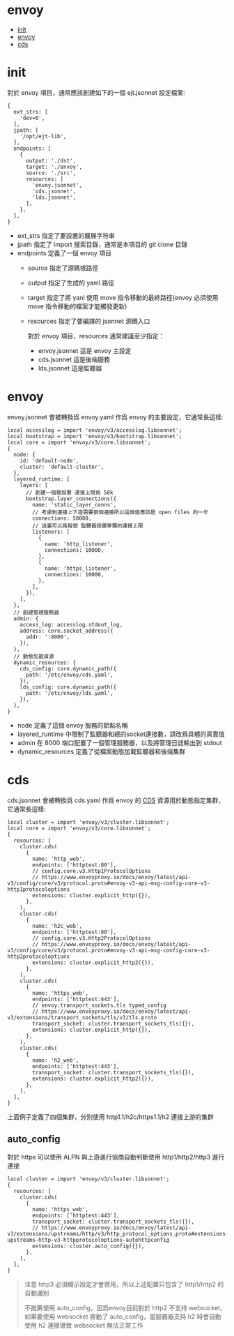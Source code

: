# envoy

- [init](#init)
- [envoy](#envoy)
- [cds](#cds)

# init

對於 envoy 項目，通常應該創建如下的一個 ejt.jsonnet 設定檔案:

```
{
  ext_strs: [
    'dev=0',
  ],
  jpath: [
    '/opt/ejt-lib',
  ],
  endpoints: [
    {
      output: './dst', 
      target: './envoy',  
      source: './src', 
      resources: [
        'envoy.jsonnet',
        'cds.jsonnet',
        'lds.jsonnet',
      ],
    },
  ],
}
```

- ext_strs 指定了要設置的擴展字符串
- jpath 指定了 import 搜索目錄，通常是本項目的 git clone 目錄
- endpoints 定義了一個 envoy 項目
  - source 指定了源碼根路徑
  - output 指定了生成的 yaml 路徑
  - target 指定了將 yanl 使用 move 指令移動的最終路徑(envoy 必須使用 move
    指令移動的檔案才能觸發更新)
  - resources 指定了要編譯的 jsonnet 源碼入口

    對於 envoy 項目，resources 通常建議至少指定：

    - envoy.jsonnet 這是 envoy 主設定
    - cds.jsonnet 這是後端服務
    - lds.jsonnet 這是監聽器

# envoy

envoy.jsonnet 會被轉換爲 envoy.yaml 作爲 envoy 的主要設定，它通常長這樣:

```
local accesslog = import 'envoy/v3/accesslog.libsonnet';
local bootstrap = import 'envoy/v3/bootstrap.libsonnet';
local core = import 'envoy/v3/core.libsonnet';
{
  node: {
    id: 'default-node',
    cluster: 'default-cluster',
  },
  layered_runtime: {
    layers: [
      // 創建一個層設置 連接上限爲 50k
      bootstrap.layer_connections({
        name: 'static_layer_conns',
        // 考慮到連接上下遊需要兩個連接所以這個值應該是 open files 的一半
        connections: 50000,
        // 這裏可以爲每個 監聽器設置單獨的連接上限
        listeners: [
          {
            name: 'http_listener',
            connections: 10000,
          },
          {
            name: 'https_listener',
            connections: 10000,
          },
        ],
      }),
    ],
  },
  // 創建管理服務器
  admin: {
    access_log: accesslog.stdout_log,
    address: core.socket_address({
      addr: ':8000',
    }),
  },
  // 動態加載資源
  dynamic_resources: {
    cds_config: core.dynamic_path({
      path: '/etc/envoy/cds.yaml',
    }),
    lds_config: core.dynamic_path({
      path: '/etc/envoy/lds.yaml',
    }),
  },
}
```

- node 定義了這個 envoy 服務的節點名稱
- layered\_runtime 中限制了監聽器和總的socket連接數，請改爲具體的真實值
- admin 在 8000 端口配置了一個管理服務器，以及將管理日誌輸出到 stdout
- dynamic_resources 定義了從檔案動態加載監聽器和後端集群

# cds

cds.jsonnet 會被轉換爲 cds.yaml 作爲 envoy 的
[CDS](https://www.envoyproxy.io/docs/envoy/latest/api-v3/config/bootstrap/v3/bootstrap.proto#envoy-v3-api-field-config-bootstrap-v3-bootstrap-dynamicresources-cds-config)
資源用於動態指定集群，它通常長這樣:

```
local cluster = import 'envoy/v3/cluster.libsonnet';
local core = import 'envoy/v3/core.libsonnet';
{
  resources: [
    cluster.cds(
      {
        name: 'http_web',
        endpoints: ['httptest:80'],
        // config.core.v3.Http1ProtocolOptions
        // https://www.envoyproxy.io/docs/envoy/latest/api-v3/config/core/v3/protocol.proto#envoy-v3-api-msg-config-core-v3-http1protocoloptions
        extensions: cluster.explicit_http({}),
      },
    ),
    cluster.cds(
      {
        name: 'h2c_web',
        endpoints: ['httptest:80'],
        // config.core.v3.Http2ProtocolOptions
        // https://www.envoyproxy.io/docs/envoy/latest/api-v3/config/core/v3/protocol.proto#envoy-v3-api-msg-config-core-v3-http2protocoloptions
        extensions: cluster.explicit_http2({}),
      },
    ),
    cluster.cds(
      {
        name: 'https_web',
        endpoints: ['httptest:443'],
        // envoy.transport_sockets.tls typed_config
        // https://www.envoyproxy.io/docs/envoy/latest/api-v3/extensions/transport_sockets/tls/v3/tls.proto
        transport_socket: cluster.transport_sockets_tls({}),
        extensions: cluster.explicit_http({}),
      },
    ),
    cluster.cds(
      {
        name: 'h2_web',
        endpoints: ['httptest:443'],
        transport_socket: cluster.transport_sockets_tls({}),
        extensions: cluster.explicit_http2({}),
      },
    ),
  ],
}
```

上面例子定義了四個集群，分別使用 http1.1/h2c/https1.1/h2 連接上游的集群

## auto_config

對於 https 可以使用 ALPN 與上游進行協商自動判斷使用 http1/http2/http3 進行連接

```
local cluster = import 'envoy/v3/cluster.libsonnet';
{
  resources: [
    cluster.cds(
      {
        name: 'https_web',
        endpoints: ['httptest:443'],
        transport_socket: cluster.transport_sockets_tls({}),
        // https://www.envoyproxy.io/docs/envoy/latest/api-v3/extensions/upstreams/http/v3/http_protocol_options.proto#extensions-upstreams-http-v3-httpprotocoloptions-autohttpconfig
        extensions: cluster.auto_config({}),
      },
    ),
  ],
}
```

> 注意 http3 必須顯示設定才會啓用，所以上述配置只包含了 http1/http2 的自動識別
>
> 不推薦使用 auto_config，因爲envoy目前對於 http2 不支持 websocket，如果要使用
> websocket 啓動了 auto_config，當服務器支持 h2 時會自動使用 h2 連接導致
> websocket 無法正常工作

